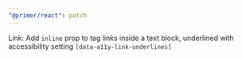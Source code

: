 ```yaml
---
"@primer/react": patch
---
```


Link: Add `inline` prop to tag links inside a text block, underlined with accessibility setting `[data-a11y-link-underlines]`
